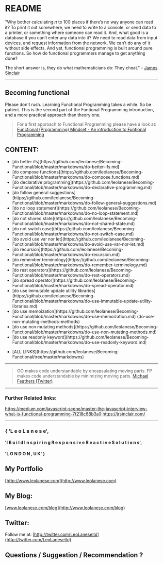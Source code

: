 # README

"Why bother calculating 𝜋 to 100 places if there’s no way anyone can read it? To print it out somewhere, we need to write to a console, or send data to a printer, or something where someone can read it. And, what good is a database if you can’t enter any data into it? We need to read data from input devices, and request information from the network. We can’t do any of it without side effects. And yet, functional programming is built around pure functions. So how do functional programmers manage to get anything done?

The short answer is, they do what mathematicians do: They cheat." - [James Sinclair](https://jrsinclair.com/)

---

## Becoming functional

Please don't rush. Learning Functional Programming takes a while. So be patient. This is the second part of the Funtional Programming introduction, and a more practical approach than theory one.

> For a first approach to Functional Programming please have a look at: [Functional (Programming) Mindset - An introduction to Funtional Programming](https://tech.io/playgrounds/24002/becoming-functional/introduction)


## CONTENT:

<ul>
<li>[do better ifs][https://github.com/leolanese/Becoming-Functional/blob/master/markdowns/do-better-ifs.md]</li> 
<li>[do compose functions](https://github.com/leolanese/Becoming-Functional/blob/master/markdowns/do-compose.functions.md)</li>
<li>[do declarative programming](https://github.com/leolanese/Becoming-Functional/blob/master/markdowns/do-declarative-programming.md)</li>
<li>[do follow general suggestions](https://github.com/leolanese/Becoming-Functional/blob/master/markdowns/do-follow-general-suggestions.md)</li>
<li>[do no loop statement](https://github.com/leolanese/Becoming-Functional/blob/master/markdowns/do-no-loop-statement.md)</li>
<li>[do not shared state](https://github.com/leolanese/Becoming-Functional/blob/master/markdowns/do-not-shared-state.md)</li>
<li>[do not switch case](https://github.com/leolanese/Becoming-Functional/blob/master/markdowns/do-not-switch-case.md)</li>
<li>[do avoid use var nor let](https://github.com/leolanese/Becoming-Functional/blob/master/markdowns/do-avoid-use-var-nor-let.md)</li>
<li>[do recursion](https://github.com/leolanese/Becoming-Functional/blob/master/markdowns/do-recursion.md)</li>
<li>[do remember terminology](https://github.com/leolanese/Becoming-Functional/blob/master/markdowns/do-remember-terminology.md)</li>
<li>[do rest operators](https://github.com/leolanese/Becoming-Functional/blob/master/markdowns/do-rest-operators.md)</li>
<li>[do spread operator](https://github.com/leolanese/Becoming-Functional/blob/master/markdowns/do-spread-operator.md)</li>
<li>[do use immutable update utility libraries](https://github.com/leolanese/Becoming-Functional/blob/master/markdowns/do-use-immutable-update-utility-libraries.md)</li>
<li>[do use memoization](https://github.com/leolanese/Becoming-Functional/blob/master/markdowns/do-use-memoization.md)
(do-use-non-mutating-methods-methods)</li>
<li>[do use non mutating methods](https://github.com/leolanese/Becoming-Functional/blob/master/markdowns/do-use-non-mutating-methods.md)</li>
<li>[do use readonly keyword](https://github.com/leolanese/Becoming-Functional/blob/master/markdowns/do-use-readonly-keyword.md)</li>
</ul>

<ul>
  <li>[ALL LINKS](https://github.com/leolanese/Becoming-Functional/tree/master/markdowns)</li>
</ul>

---

>OO makes code understandable by encapsulating moving parts. FP makes code understandable by minimizing moving parts.
[Michael Feathers (Twitter)](https://twitter.com/mfeathers/status/29581296216?lang=en)

---

### Further Related links:
https://medium.com/javascript-scene/master-the-javascript-interview-what-is-functional-programming-7f218c68b3a0
https://jrsinclair.com/

---

### { 'L e o   L a n e s e',

#### 'I  B u i l d   I n s p i r i n g   R e s p o n s i v e   R e a c t i v e  S o l u t i o n s',

#### 'L O N D O N ,  U K' }

## My Portfolio
[http://www.leolanese.com](http://www.leolanese.com)  


## My Blog:
[www.leolanese.com/blog](http://www.leolanese.com/blog)  


## Twitter:

Follow me at:
[http://twitter.com/LeoLaneseltd](http://twitter.com/LeoLaneseltd)  


## Questions / Suggestion / Recommendation ?


